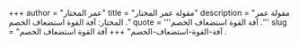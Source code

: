 +++
author = "عمر المختار"
title = "مقولة عمر المختار"
description = "مقولة عمر المختار: آفة القوة استضعاف الخصم ."
quote = '''آفة القوة استضعاف الخصم .'''
slug = "آفة-القوة-استضعاف-الخصم"
+++
آفة القوة استضعاف الخصم .
